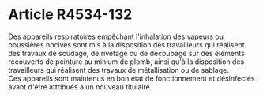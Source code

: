 # Article R4534-132

  
Des appareils respiratoires empêchant l'inhalation des vapeurs ou poussières nocives sont mis à la disposition des travailleurs qui réalisent des travaux de soudage, de rivetage ou de découpage sur des éléments recouverts de peinture au minium de plomb, ainsi qu'à la disposition des travailleurs qui réalisent des travaux de métallisation ou de sablage.   
Ces appareils sont maintenus en bon état de fonctionnement et désinfectés avant d'être attribués à un nouveau titulaire.